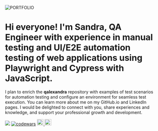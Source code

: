 <image src="image/banner.jpg" alt="PORTFOLIO">

# Hi everyone! I'm Sandra, QA Engineer with experience in manual testing and UI/E2E automation testing of web applications using Playwright and Cypress with JavaScript.

I plan to enrich the **qalexandra** repository with examples of test scenarios for automation testing and configure an environment for seamless test execution. You can learn more about me on my GitHub.io and LinkedIn pages. I would be delighted to connect with you, share experiences and knowledge, and support your professional growth and development.

![](https://komarev.com/ghpvc/?username=Sandarella)  [![codewars](https://www.codewars.com/users/Buryatka/badges/micro)](https://www.codewars.com/users/Buryatka) <a href="https://www.linkedin.com/in/qalexandra"><img height=21.5 width="auto" src="https://img.shields.io/badge/LinkedIn--_.svg?style=social&logo=linkedin" alt="LinkedIn"> 
<a href="https://sandarella.github.io/qalexandra"><img height=21.5 width="autu" src="https://img.shields.io/badge/GitHub.io--_.svg?style=social&logo=GitHub" alt="GitHub"> 

  
 
<!--
**Sandarella/Sandarella** is a ✨ _special_ ✨ repository because its `README.md` (this file) appears on your GitHub profile.

Here are some ideas to get you started:

- 🔭 I’m currently working on ...
- 🌱 I’m currently learning ...
- 👯 I’m looking to collaborate on ...
- 🤔 I’m looking for help with ...
- 💬 Ask me about ...
- 📫 How to reach me: ...
- 😄 Pronouns: ...
- ⚡ Fun fact: ...

<img height="50%" width="auto" src ="https://github-readme-stats.vercel.app/api?username=Sandarella&show_icons=true&count_private=true&theme=darcula&hide_border=true&hide=issues,contribs&bg_color=00000000"> 

</a> [![](https://img.shields.io/github/followers/qalexandra?label=GitHub.io&style=social)](https://sandarella.github.io/qalexandra)

![](https://github-profile-summary-cards.vercel.app/api/cards/stats?username=Sandarella&theme=solarized_dark)

[![Readme Card](https://github-readme-stats.vercel.app/api/pin/?username=Sandarella&repo=qalexandra)](https://github.com/Sandarella/qalexandra) 

[![teuchezh's GitHub Stats](https://github-readme-stats.vercel.app/api?username=Sandarella&count_private=true&show_icons=true&theme="")](https://github.com/teuchezh) 
 
<img height="50%" width="auto" src ="https://github-readme-stats.vercel.app/api/top-langs/?username=Sandarella&layout=compact&hide_border=true&theme=darcula&bg_color=00000000&langs_count=6&hide=jupyter%20notebook,tex,css,php&exclude_repo=Pacman-AI">
 
<a href="https://linkedin.com/in/stan-daniels-roth-278478127"><img src="https://img.shields.io/badge/linkedin-0077B5.svg?style=for-the-badge&logo=linkedin&logoColor=white"/></a> 
--> 
